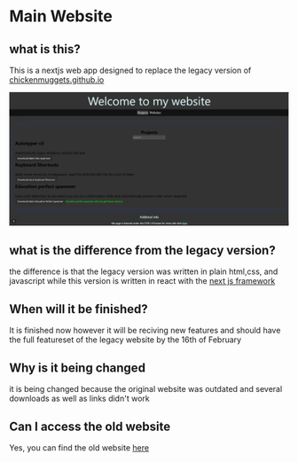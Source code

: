 # Main Website

what is this?
---
This is a nextjs web app designed to replace the legacy version of [chickenmuggets.github.io](chickenmuggets.github.io) 

![Homepage](homepage.png)


what is the difference from the legacy version?
---
the difference is that the legacy version was written in plain html,css, and javascript while this version is written in react with the [next js framework](https://nextjs.org/) 

 
When will it be finished?
---
It is finished now however it will be reciving new features and should have the full featureset of the legacy website by the 16th of February 

Why is it being changed
---
it is being changed because the original website was outdated and several downloads as well as links didn't work

Can I access the old website
---
Yes, you can find the old website [here](https://chickenmuggets.github.io/Legacy)